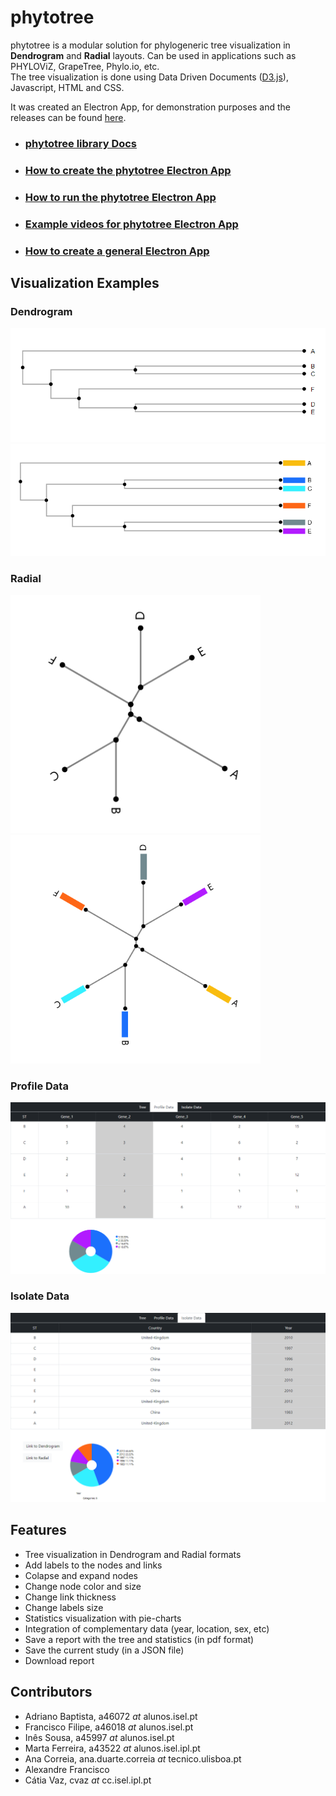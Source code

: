 # phytotree
phytotree is a modular solution for phylogeneric tree visualization
in **Dendrogram** and **Radial** layouts. Can be used in applications such as PHYLOViZ, GrapeTree, Phylo.io, etc.   
The tree visualization is done using Data Driven Documents ([D3.js](https://d3js.org/)), Javascript, HTML and CSS.

It was created an Electron App, for demonstration purposes and the releases can be found [here](https://github.com/DIVA-IPL-Project/phytotree/releases/tag/1.1.1).

+ ### [phytotree library Docs](https://github.com/DIVA-IPL-Project/phytotree/blob/main/documentation/Info.md)
+ ### [How to create the phytotree Electron App](https://github.com/DIVA-IPL-Project/phytotree/blob/main/documentation/CreateElectronPhytotreeApp.md)
+ ### [How to run the phytotree Electron App](https://github.com/DIVA-IPL-Project/phytotree/blob/main/documentation/RunElectronApp.md)
+ ### [Example videos for phytotree Electron App](https://www.youtube.com/playlist?list=PLpJSLY0KODw329otPCvENcM4GEoEscxFX)
+ ### [How to create a general Electron App](https://github.com/DIVA-IPL-Project/phytotree/blob/main/documentation/CreateElectronApp.md)

## Visualization Examples
### Dendrogram  

<img src="https://github.com/DIVA-IPL-Project/phytotree/blob/main/documentation/images/dendrogram.png">
<img src="https://github.com/DIVA-IPL-Project/phytotree/blob/main/documentation/images/dendrogram_isolates.png">

### Radial  
<p float="left">
 <img src="https://github.com/DIVA-IPL-Project/phytotree/blob/main/documentation/images/radial.png" width="400">
<img src="https://github.com/DIVA-IPL-Project/phytotree/blob/main/documentation/images/radial_isolates.png" width="400">
</p>

### Profile Data

<img src="https://github.com/DIVA-IPL-Project/phytotree/blob/main/documentation/images/profile_data_with_filter.png">

### Isolate Data

<img src="https://github.com/DIVA-IPL-Project/phytotree/blob/main/documentation/images/isolate_data_with_filter.png">

## Features
+ Tree visualization in Dendrogram and Radial formats
+ Add labels to the nodes and links
+ Colapse and expand nodes
+ Change node color and size
+ Change link thickness
+ Change labels size
+ Statistics visualization with pie-charts
+ Integration of complementary data (year, location, sex, etc)
+ Save a report with the tree and statistics (in pdf format)
+ Save the current study (in a JSON file)
+ Download report

## Contributors
+ Adriano Baptista, a46072 _at_ alunos.isel.pt
+ Francisco Filipe, a46018 _at_ alunos.isel.pt
+ Inês Sousa, a45997 _at_ alunos.isel.pt
+ Marta Ferreira, a43522 _at_ alunos.isel.ipl.pt
+ Ana Correia, ana.duarte.correia _at_ tecnico.ulisboa.pt
+ Alexandre Francisco
+ Cátia Vaz, cvaz _at_ cc.isel.ipl.pt
